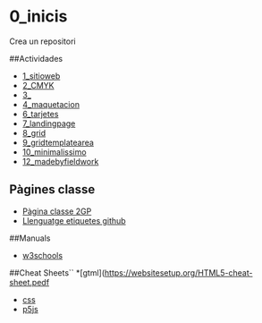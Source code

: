# 0_inicis
Crea un repositori

##Actividades
* [1_sitioweb](https://lauragcbrkn.github.io/1llocweb/)
* [2_CMYK](https://lauragcbrkn.github.io/2_cmyk/)
* [3_](https://lauragcbrkn.github.io/3_Broom/)
* [4_maquetacion](https://lauragcbrkn.github.io/4_maquetacion/)
* [6_tarjetes](https://lauragcbrkn.github.io/6_tarjetes/)
* [7_landingpage](https://lauragcbrkn.github.io/7_landingpage/)
* [8_grid](https://lauragcbrkn.github.io/8_grid/)
* [9_gridtemplatearea](https://lauragcbrkn.github.io/9_gridtemplatearea/)
* [10_minimalissimo](https://lauragcbrkn.github.io/10_minimalissimo/)
* [12_madebyfieldwork](https://lauragcbrkn.github.io/12_madebyfieldwork/)

## Pàgines classe
* [Pàgina classe 2GP](https://arquesm.github.io/2GP/)
* [Llenguatge etiquetes github](https://github.com/adam-p/markdown-here/wiki/Markdown-Cheatsheet)

##Manuals
* [w3schools](https://www.w3schools.com/)


##Cheat Sheets``
*[gtml](https://websitesetup.org/HTML5-cheat-sheet.pedf
* [css](https://websitesetup.org/wp-content/uploads/2016/10/wsu-css-cheat-sheet.pdf)
* [p5js](https://github.com/bmoren/p5js-cheat-sheet)
